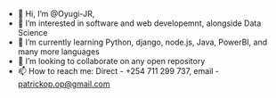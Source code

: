 - 👋 Hi, I’m @Oyugi-JR,
- 👀 I’m interested in software and web developemnt, alongside Data Science
- 🌱 I’m currently learning Python, django, node.js, Java, PowerBI,  and many more languages
- 💞️ I’m looking to collaborate on any open repository 
- 📫 How to reach me: Direct - +254 711 299 737, email - patrickop.op@gmail.com 

<!---
Oyugi-JR/Oyugi-JR is a ✨ special ✨ repository because its `README.md` (this file) appears on your GitHub profile.
You can click the Preview link to take a look at your changes.
--->
